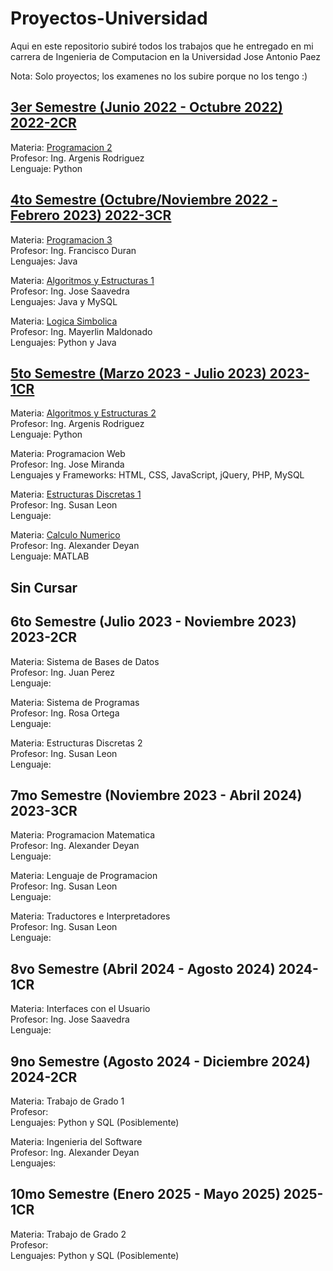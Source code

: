 # Proyectos-Universidad
Aqui en este repositorio subiré todos los trabajos que he entregado en mi carrera de Ingenieria de Computacion en la Universidad Jose Antonio Paez

Nota: Solo proyectos; los examenes no los subire porque no los tengo :)

<a href="https://github.com/ElSirGuti/proyectos-universidad/tree/main/Semestre%203">3er Semestre (Junio 2022 - Octubre 2022) 2022-2CR</a>
-----------------------------------------------------------------------------------------------------------------------------------------------------------------------
Materia: <a href="https://github.com/ElSirGuti/proyectos-universidad/tree/main/Semestre%203">Programacion 2</a> <br>
Profesor: Ing. Argenis Rodriguez <br>
Lenguaje: Python <br>

<a href="https://github.com/ElSirGuti/proyectos-universidad/tree/main/Semestre%204">4to Semestre (Octubre/Noviembre 2022 - Febrero 2023) 2022-3CR</a>
-----------------------------------------------------------------------------------------------------------------------------------------------------------------------
Materia: <a href="https://github.com/ElSirGuti/proyectos-universidad/tree/main/Semestre%204/Programacion%203">Programacion 3</a><br>
Profesor: Ing. Francisco Duran <br>
Lenguajes: Java <br>

Materia: <a href="https://github.com/ElSirGuti/proyectos-universidad/tree/main/Semestre%204/Algoritmos%20y%20Estructuras%201">Algoritmos y Estructuras 1</a> <br>
Profesor: Ing. Jose Saavedra <br>
Lenguajes: Java y MySQL <br>

Materia: <a href="https://github.com/ElSirGuti/proyectos-universidad/tree/main/Semestre%204/Logica%20Simbolica">Logica Simbolica</a><br>
Profesor: Ing. Mayerlin Maldonado <br>
Lenguajes: Python y Java <br>
                                                  
<a href="https://github.com/ElSirGuti/proyectos-universidad/tree/main/Semestre%205">5to Semestre (Marzo 2023 - Julio 2023) 2023-1CR</a>
-----------------------------------------------------------------------------------------------------------------------------------------------------------------------
Materia: <a href="https://github.com/ElSirGuti/proyectos-universidad/tree/main/Semestre%205/Algoritmos%20y%20Estructuras%202">Algoritmos y Estructuras 2</a> <br>
Profesor: Ing. Argenis Rodriguez <br>
Lenguaje: Python <br>

Materia: Programacion Web <br>
Profesor: Ing. Jose Miranda <br>
Lenguajes y Frameworks: HTML, CSS, JavaScript, jQuery, PHP, MySQL <br>   

Materia: <a href="https://github.com/ElSirGuti/proyectos-universidad/tree/main/Semestre%205/Estructuras%20Discretas%201">Estructuras Discretas 1<a><br>
Profesor: Ing. Susan Leon <br>
Lenguaje: <br>   

Materia: <a href="https://github.com/ElSirGuti/proyectos-universidad/tree/main/Semestre%205/Calculo%20Numerico">Calculo Numerico</a> <br>
Profesor: Ing. Alexander Deyan <br>
Lenguaje: MATLAB <br>

Sin Cursar
-----------------------------------------------------------------------------------------------------------------------------------------------------------------------

6to Semestre (Julio 2023 - Noviembre 2023) 2023-2CR
-----------------------------------------------------------------------------------------------------------------------------------------------------------------------
Materia: Sistema de Bases de Datos <br>
Profesor: Ing. Juan Perez <br>
Lenguaje: <br>

Materia: Sistema de Programas <br>
Profesor: Ing. Rosa Ortega <br>
Lenguaje: <br>

Materia: Estructuras Discretas 2<br>
Profesor: Ing. Susan Leon <br>
Lenguaje: <br>   

7mo Semestre (Noviembre 2023 - Abril 2024) 2023-3CR
-----------------------------------------------------------------------------------------------------------------------------------------------------------------------
Materia: Programacion Matematica <br>
Profesor: Ing. Alexander Deyan <br>
Lenguaje: <br>

Materia: Lenguaje de Programacion <br>
Profesor: Ing. Susan Leon <br>
Lenguaje: <br>

Materia: Traductores e Interpretadores <br>
Profesor: Ing. Susan Leon <br>
Lenguaje: <br>  

8vo Semestre (Abril 2024 - Agosto 2024) 2024-1CR
-----------------------------------------------------------------------------------------------------------------------------------------------------------------------
Materia: Interfaces con el Usuario <br>
Profesor: Ing. Jose Saavedra <br>
Lenguaje: <br>

9no Semestre (Agosto 2024 - Diciembre 2024) 2024-2CR
-----------------------------------------------------------------------------------------------------------------------------------------------------------------------
Materia: Trabajo de Grado 1 <br>
Profesor: <br>
Lenguajes: Python y SQL (Posiblemente) <br>

Materia: Ingenieria del Software <br>
Profesor: Ing. Alexander Deyan <br>
Lenguajes: <br>

10mo Semestre (Enero 2025 - Mayo 2025) 2025-1CR
-----------------------------------------------------------------------------------------------------------------------------------------------------------------------
Materia: Trabajo de Grado 2 <br>
Profesor: <br>
Lenguajes: Python y SQL (Posiblemente) <br>
